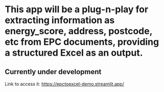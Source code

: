 # This app will be a plug-n-play for extracting information as energy_score, address, postcode, etc from EPC documents, providing a structured Excel as an output.

## Currently under development

Link to access it: https://epctoexcel-demo.streamlit.app/
